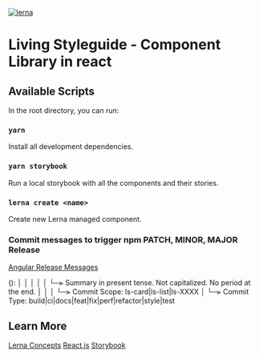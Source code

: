 [![lerna](https://img.shields.io/badge/maintained%20with-lerna-cc00ff.svg)](https://lerna.js.org/)

# Living Styleguide - Component Library in react

## Available Scripts

In the root directory, you can run:

### `yarn`

Install all development dependencies.

### `yarn storybook`

Run a local storybook with all the components and their stories.

### `lerna create <name>`

Create new Lerna managed component.

### Commit messages to trigger npm PATCH, MINOR, MAJOR Release

[Angular Release Messages](https://github.com/angular/angular/blob/master/CONTRIBUTING.md#commit)

<type>(<scope>): <short summary>
│ │ │
│ │ └─⫸ Summary in present tense. Not capitalized. No period at the end.
│ │
│ └─⫸ Commit Scope: ls-card|ls-list|ls-XXXX
│
└─⫸ Commit Type: build|ci|docs|feat|fix|perf|refactor|style|test

## Learn More

[Lerna Concepts](https://github.com/lerna/lerna#concepts)
[React.js](https://reactjs.org/)
[Storybook](https://storybook.js.org/)
